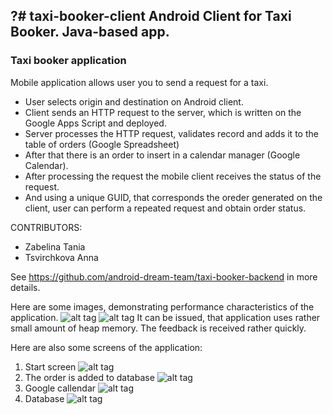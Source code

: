 ?# taxi-booker-client
Android Client for Taxi Booker. Java-based app.
---

### Taxi booker application

Mobile application allows user you to send a request for a taxi.
* User selects origin and destination on Android client.
* Client sends an HTTP request to the server, which is written on the Google Apps Script and deployed.
* Server processes the HTTP request, validates record and adds it to the table of orders (Google Spreadsheet)
* After that there is an order to insert in a calendar manager (Google Calendar).
* After processing the request the mobile client receives the status of the request.
* And using a unique GUID, that corresponds the oreder generated on the client, user can perform a repeated request and obtain order status.

CONTRIBUTORS:

* Zabelina Tania
* Tsvirchkova Anna


See https://github.com/android-dream-team/taxi-booker-backend in more details.

Here are some images, demonstrating performance characteristics of the application.
![alt tag](https://github.com/android-dream-team/taxi-booker-client/blob/master/ddms1.png)
![alt tag](https://github.com/android-dream-team/taxi-booker-client/blob/master/ddms2.png)
It can be issued, that application uses rather small amount of heap memory. The feedback is received rather quickly.

Here are also some screens of the application:
1. Start screen
![alt tag](https://github.com/android-dream-team/taxi-booker-client/blob/master/screen1.png)
2. The order is added to database
![alt tag](https://github.com/android-dream-team/taxi-booker-client/blob/master/screen2.png)
3. Google callendar
![alt tag](https://github.com/android-dream-team/taxi-booker-client/blob/master/screen3.jpg)
4. Database
![alt tag](https://github.com/android-dream-team/taxi-booker-client/blob/master/screen4.jpg)
